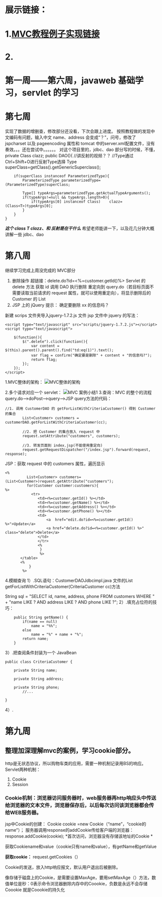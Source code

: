 # 展示链接：
# 1.[MVC教程例子实现链接](http://shaohjz.site:8080/JAVAWEB_LEARN/)
# 2.
# 第一周——第六周，javaweb 基础学习，servlet 的学习
### 

# 第七周


实现了数据的增删查，修改部分还没看，下次会跟上进度。
按照教程做的发现中文编码有问题，输入中文 name、address 会变成“？”，问号，修改了 jspcharset 以及 pageencoding 属性和 tomcat 中的server.xml配置文件，没有奏效。。。还在尝试中。。。。。。
对这个项目里的，jdbc、dao 部分写的时候，不懂，
    private Class<T> clazz;
    public DAO(){
    	//讲反射的视频？？
        //Type通过Ctrl+Shift+O进行反射Type选择
        Type superClass=getClass().getGenericSuperclass();
        
        if(superClass instanceof ParameterizedType){
            ParameterizedType parameterizedType=(ParameterizedType)superClass;
            
            Type[] typeArgs=parameterizedType.getActualTypeArguments();
            if(typeArgs!=null && typeArgs.length>0){
                if(typeArgs[0] instanceof Class)    clazz=(Class<T>)typeArgs[0];
            }
        }
    }  
 **_这个 class T clazz、和
反射是在干什么_** 希望老师能讲一下，以及花几分钟大概讲解一些 jdbc、dao 
# 第八周
继续学习完成上周没完成的 MVC部分
1. 删除操作
超链接：delete.do?id=<%=customer.getId()%>
Servlet 的 delete 方法
获取 id
调用 DAO 执行删除
重定向到 query.do（若目标页面不需要读取当前请求的 request 属性，就可以使用重定向），将显示删除后的 Customer 的 List
2. JSP 上的 jQuery 提示：
确定要删除 xx 的信息吗？

新建 scrips 文件夹导入jquery-1.7.2.js 文件
jsp 文件中 jquery 的写法：
```
<script type="text/javascript" src="scripts/jquery-1.7.2.js"></script>
<script type="text/javascript">
	
	$(function(){
		$(".delete").click(function(){
			var content = $(this).parent().parent().find("td:eq(1)").text();
			var flag = confirm("确定要是删除" + content + "的信息吗?");
			return flag;
		});
	});
</script>
```
1.MVC整体的架构：
![MVC整体的架构](http://p7mezsuru.bkt.clouddn.com/15244576395628.jpg "在这里输入图片标题")

2.多个请求对应一个 servlet：
![MVC 案例小结1](http://p7mezsuru.bkt.clouddn.com/15244565673805.jpg "在这里输入图片标题")
3.查询：MVC 的整个的流程
query.do-->doPost-->query-->JSP
query方法的代码：
```
//1. 调用 CustomerDAO 的 getForListWithCriteriaCustomer() 得到 Customer 的集合
		List<Customer> customers = customerDAO.getForListWithCriteriaCustomer(cc);
		
		//2. 把 Customer 的集合放入 request 中
		request.setAttribute("customers", customers);
		
		//3. 转发页面到 index.jsp(不能使用重定向)
		request.getRequestDispatcher("/index.jsp").forward(request, response);
```
JSP：获取 request 中的 customers 属性，遍历显示
```
<%
          List<Customer> customers=(List<Customer>)request.getAttribute("customers");
          for(Customer customer:customers){
%>
            <tr>
               <td><%=customer.getId() %></td>
               <td><%=customer.getName() %></td>
               <td><%=customer.getAddress() %></td>
               <td><%=customer.getPhone() %></td>
               <td>
                   <a  href="edit.do?id=<%=customer.getId() %>">Update</a>
                   <a href="delete.do?id=<%=customer.getId() %>" class="delete">Delete</a>
               </td> 
               </tr>
               <%
                }
                %>
       </table>
       <%
           }
        %>
```
     
4.模糊查询
1）.SQL语句：CustomerDAOJdbcimpl.java 文件的List<Customer> getForListWithCriteriaCustomer(CriteriaCustomer cc)方法
		
String sql = "SELECT id, name, address, phone FROM customers WHERE " +
				"name LIKE ? AND address LIKE ? AND phone LIKE ?";
2）.填充占位符的技巧：
```
	public String getName() {
		if(name == null)
			name = "%%";
		else
			name = "%" + name + "%";
		return name;
	}

```
3）.把查阅条件封装为一个 JavaBean
```
public class CriteriaCustomer {

	private String name;
	
	private String address;
	
	private String phone;
        //...

}

```
4）.

# 第九周

## 整理加深理解mvc的案例，学习cookie部分。
http是无状态协议，所以购物车类的应用，需要一种机制记录用BS的响应。
Servlet两种机制：
1. Cookie
2. Session


### Cookie机制：浏览器访问服务器时，web服务器再http响应头中传送给浏览器的文本文件，浏览器保存后，以后每次访问该浏览器都会传给WEB服务器。
jsp中Cookie的创建：
    Cookie cookie =new Cookie（“name”，“cookie的name”）；
服务器调用response的addCookie传给客户端的浏览器：
response.addCookie(cookie);
*首次访问，浏览器没有存储该地址的Cookie
*

获取Cookiename和value（cookie只有name和value），有getName和getValue

 **获取cookie：** 
request.getCookies（）

Cookie的发送，放入http响应报文，默认用户退出后被删除。

像存储于磁盘上的Cookie，是需要设置MaxAge，要用setMaxAge（）方法，数值单位是秒：0表示命令浏览器删除内存中的Coookie，负数是永远不会存储Coookie
就是Coookie的持久化

